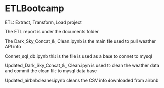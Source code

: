 # ETLBootcamp

ETL: Extract, Transform, Load project 

The ETL report is under the documents folder 

The Dark_Sky_Concat_&_ Clean.ipynb is the main file used to pull weather API info 

Connet_sql_db.ipynb this is the file is used as a base to connet to mysql 

Updated_Dark_Sky_Concat_&_ Clean.ipyn is used to clean  the weather data and commit the clean file to mysql data base 

Updated_airbnbcleaner.ipynb cleans the CSV info downloaded from airbnb 


